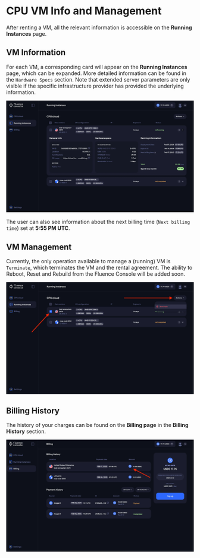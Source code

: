 # CPU VM Info and Management

After renting a VM, all the relevant information is accessible on the **Running Instances** page.

## VM Information

For each VM, a corresponding card will appear on the **Running Instances** page, which can be expanded. More detailed information can be found in the `Hardware Specs` section. Note that extended server parameters are only visible if the specific infrastructure provider has provided the underlying information.

![VM information](./assets/vm_info.webp)

The user can also see information about the next billing time (`Next billing time`) set at **5:55 PM UTC**.

## VM Management

Currently, the only operation available to manage a (running) VM is `Terminate`, which terminates the VM and the rental agreement. The ability to Reboot, Reset and Rebuild from the Fluence Console will be added soon.

![VM management](./assets/vm_manage.webp)

## Billing History

The history of your charges can be found on the **Billing page** in the **Billing History** section.

![Billing history](./assets/billing_history.webp)
